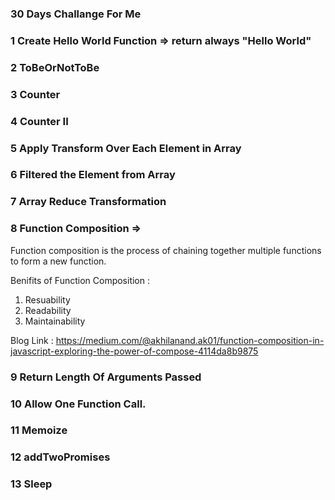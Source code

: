 ### 30 Days Challange For Me

### 1 Create Hello World Function => return always "Hello World"

### 2 ToBeOrNotToBe

### 3 Counter

### 4 Counter II

### 5 Apply Transform Over Each Element in Array

### 6 Filtered the Element from Array

### 7 Array Reduce Transformation

### 8 Function Composition =>

Function composition is the process of chaining together multiple functions to form a new function.

Benifits of Function Composition :

1. Resuability
2. Readability
3. Maintainability

Blog Link : https://medium.com/@akhilanand.ak01/function-composition-in-javascript-exploring-the-power-of-compose-4114da8b9875

### 9 Return Length Of Arguments Passed

### 10 Allow One Function Call.

### 11 Memoize

### 12 addTwoPromises

### 13 Sleep
